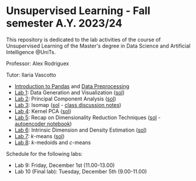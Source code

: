 # Unsupervised Learning - Fall semester A.Y. 2023/24
This repository is dedicated to the lab activities of the course of Unsupervised Learning of the Master's degree in Data Science and Artificial Intelligence @UniTs. 

Professor: Alex Rodriguex

Tutor: Ilaria Vascotto

* [Introduction to Pandas](Notebooks/Lab0a-IntrotoPandas.ipynb) and [Data Preprocessing](Notebooks/Lab0b-DataPreprocessing.ipynb)
* [Lab 1](Lab1.pdf): Data Generation and Visualization ([sol](Notebooks/Lab1-DataGeneration.ipynb))
* [Lab 2](Lab2.pdf): Principal Component Analysis ([sol](Notebooks/Lab2-PCA.ipynb))
* [Lab 3](Lab3.pdf): Isomap ([sol](Notebooks/Lab3-Isomap.ipynb) - [class discussion notes](Notes%20-%20Isomap.pdf))
* [Lab 4](Lab4.pdf): Kernel PCA ([sol](Notebooks/Lab4-KernelPCA.ipynb))
* [Lab 5](Lab5.pdf): Recap on Dimensionality Reduction Techniques ([sol](Notebooks/Lab5-DimensionalityReduction.ipynb) - [autoencoder notebook](Notebooks/Lab5a-Autoencoder.ipynb))
* [Lab 6](Lab6.pdf): Intrinsic Dimension and Density Estimation ([sol](Notebooks/Lab6-IDandDensityEstimation.ipynb))
* [Lab 7](Lab7.pdf): $k$-means ([sol](Notebooks/Lab7-kMeans.ipynb))
* [Lab 8](Lab8.pdf): $k$-medoids and $c$-means

Schedule for the following labs:
- Lab 9: Friday, December 1st (11.00-13.00)
- Lab 10 (Final lab): Tuesday, December 5th (9.00-11.00)